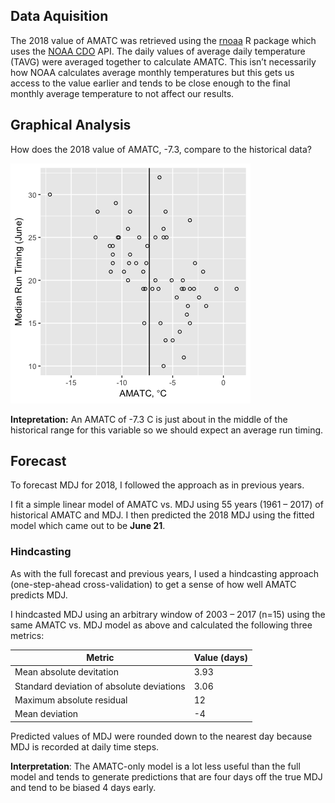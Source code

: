 Data Aquisition
---------------

The 2018 value of AMATC was retrieved using the
[rnoaa](https://github.com/ropensci/rnoaa) R package which uses the
[NOAA CDO](https://www.ncdc.noaa.gov/cdo-web/) API. The daily values of
average daily temperature (TAVG) were averaged together to calculate
AMATC. This isn’t necessarily how NOAA calculates average monthly
temperatures but this gets us access to the value earlier and tends to
be close enough to the final monthly average temperature to not affect
our results.

Graphical Analysis
------------------

How does the 2018 value of AMATC, -7.3, compare to the historical data?

![](README_files/figure-markdown_strict/amatc_plot-1.png)

**Intepretation:** An AMATC of -7.3 C is just about in the middle of the
historical range for this variable so we should expect an average run
timing.

Forecast
--------

To forecast MDJ for 2018, I followed the approach as in previous years.

I fit a simple linear model of AMATC vs. MDJ using 55 years (1961 –
2017) of historical AMATC and MDJ. I then predicted the 2018 MDJ using
the fitted model which came out to be **June 21**.

### Hindcasting

As with the full forecast and previous years, I used a hindcasting
approach (one-step-ahead cross-validation) to get a sense of how well
AMATC predicts MDJ.

I hindcasted MDJ using an arbitrary window of 2003 – 2017 (n=15) using
the same AMATC vs. MDJ model as above and calculated the following three
metrics:

<table>
<thead>
<tr class="header">
<th>Metric</th>
<th>Value (days)</th>
</tr>
</thead>
<tbody>
<tr class="odd">
<td>Mean absolute devitation</td>
<td>3.93</td>
</tr>
<tr class="even">
<td>Standard deviation of absolute deviations</td>
<td>3.06</td>
</tr>
<tr class="odd">
<td>Maximum absolute residual</td>
<td>12</td>
</tr>
<tr class="even">
<td>Mean deviation</td>
<td>-4</td>
</tr>
</tbody>
</table>

Predicted values of MDJ were rounded down to the nearest day because MDJ
is recorded at daily time steps.

**Interpretation**: The AMATC-only model is a lot less useful than the
full model and tends to generate predictions that are four days off the
true MDJ and tend to be biased 4 days early.
